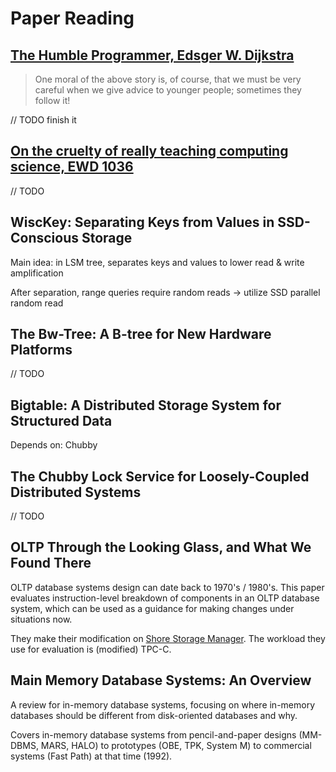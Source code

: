 # Paper Reading

## [The Humble Programmer, Edsger W. Dijkstra](https://www.cs.utexas.edu/~EWD/transcriptions/EWD03xx/EWD340.html)

> One moral of the above story is, of course, that we must be very careful when we give advice to younger people; sometimes they follow it!

// TODO finish it

## [On the cruelty of really teaching computing science, EWD 1036](https://www.cs.utexas.edu/~EWD/ewd10xx/EWD1036.PDF)

// TODO

## WiscKey: Separating Keys from Values in SSD-Conscious Storage

Main idea: in LSM tree, separates keys and values to lower read & write
amplification

After separation, range queries require random reads -> utilize SSD parallel
random read

## The Bw-Tree: A B-tree for New Hardware Platforms

// TODO

## Bigtable: A Distributed Storage System for Structured Data

Depends on: Chubby


## The Chubby Lock Service for Loosely-Coupled Distributed Systems

// TODO

## OLTP Through the Looking Glass, and What We Found There

OLTP database systems design can date back to 1970's / 1980's.
This paper evaluates instruction-level breakdown of components in an OLTP database system,
which can be used as a guidance for making changes under situations now.

They make their modification on [Shore Storage Manager](http://www.cs.wisc.edu/shore/).
The workload they use for evaluation is (modified) TPC-C.

## Main Memory Database Systems: An Overview

A review for in-memory database systems, focusing on where in-memory databases should be different from
disk-oriented databases and why.

Covers in-memory database systems from pencil-and-paper designs (MM-DBMS, MARS, HALO) to
prototypes (OBE, TPK, System M) to commercial systems (Fast Path) at that time (1992).
